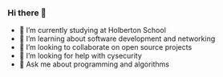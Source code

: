 ### Hi there 👋

- 🔭 I’m currently studying at Holberton School
- 🌱 I’m learning about software development and networking
- 👯 I’m looking to collaborate on open source projects
- 🤔 I’m looking for help with cysecurity
- 💬 Ask me about programming and algorithms

<!--
**rennleon/rennleon** is a ✨ _special_ ✨ repository because its `README.md` (this file) appears on your GitHub profile.

Here are some ideas to get you started:

- 🔭 I’m currently working on ...
- 🌱 I’m currently learning ...
- 👯 I’m looking to collaborate on ...
- 🤔 I’m looking for help with ...
- 💬 Ask me about ...
- 📫 How to reach me: ...
- 😄 Pronouns: ...
- ⚡ Fun fact: ...
-->
